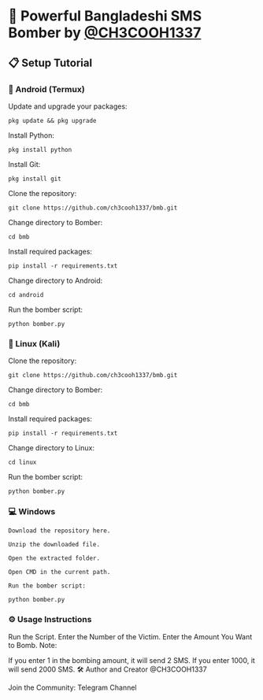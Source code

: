# 🚀 Powerful Bangladeshi SMS Bomber by [@CH3COOH1337](https://t.me/ch3cooh1337)

## 📋 Setup Tutorial

### 📱 Android (Termux)
Update and upgrade your packages:
```shell script
pkg update && pkg upgrade
```
Install Python:
```shell script
pkg install python
```
Install Git:
```shell script
pkg install git
```
Clone the repository:
```shell script
git clone https://github.com/ch3cooh1337/bmb.git
```
Change directory to Bomber:
```shell script
cd bmb
```
Install required packages:
```shell script
pip install -r requirements.txt
```
Change directory to Android:
```shell script
cd android
```
Run the bomber script:
```shell script
python bomber.py
```

### 🐧 Linux (Kali)
Clone the repository:
```shell script
git clone https://github.com/ch3cooh1337/bmb.git
```
Change directory to Bomber:
```shell script
cd bmb
```
Install required packages:
```shell script
pip install -r requirements.txt
```
Change directory to Linux:
```shell script
cd linux
```
Run the bomber script:
```shell script
python bomber.py
```

### 💻 Windows
```shell script
Download the repository here.
```
```shell script
Unzip the downloaded file.
```
```shell script
Open the extracted folder.
```
```shell script
Open CMD in the current path.
```
```shell script
Run the bomber script:
```
```shell script
python bomber.py
```

### ⚙️ Usage Instructions
Run the Script.
Enter the Number of the Victim.
Enter the Amount You Want to Bomb.
Note:

If you enter 1 in the bombing amount, it will send 2 SMS.
If you enter 1000, it will send 2000 SMS.
🛠️ Author and Creator
@CH3COOH1337

Join the Community:
Telegram Channel
